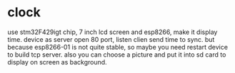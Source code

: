 # clock

use stm32F429igt chip, 7 inch lcd screen and esp8266, make it display time.
device as server open 80 port, listen clien send time to sync.
but because esp8266-01 is not quite stable, so maybe you need restart device to build tcp server.
also you can choose a picture and put it into sd card to display on screen as background.
